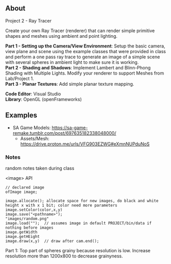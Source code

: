 ## About
Project 2 - Ray Tracer

Create your own Ray Tracer (renderer) that can render simple primitive shapes and meshes using ambient and point lighting.

**Part 1 - Setting up the Camera/View Environment**: Setup the basic camera, view plane and scene using the example classes that were provided in class and perform a one pass ray trace to generate an image of a simple scene with several spheres in ambient light to make sure it is working.<br>
**Part 2 - Shading and Shadows**: Implement Lambert and Blinn-Phong Shading with Multiple Lights. Modify your renderer to support Meshes from Lab/Project 1.<br>
**Part 3 - Planar Textures**: Add simple planar texture mapping.

**Code Editor**: Visual Studio<br>
**Library**: OpenGL (openFrameworks)

## Examples<br>
* SA Game Models: https://sa-game-remake.tumblr.com/post/697635182338048000/
  * Assets/Mesh: https://drive.proton.me/urls/VFG903EZWG#eXmnNUPduNoS

### Notes<br>
random notes taken during class

\<image\> API
```
// declared image
ofImage image;

image.allocate(); allocate space for new images, do black and white height x with x 1 bit; color need more parameters
image.setColor(color,x,y)
image.save("<pathname>");
"images/random.png"
image.load("");  // assumes image in default PROJECT/bin/data if nothing before images
image.getWidth
image.getHEight
image.draw(x,y)  // draw after cam.end();
```
Part 1: Top part of spheres grainy because resolution is low. Increase resolution more than 1200x800 to decrease grainyness.
